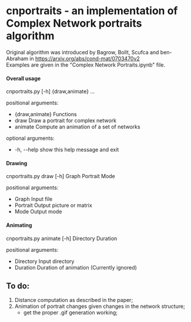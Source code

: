 # cnportraits - an implementation of Complex Network portraits algorithm    
      
Original algorithm was introduced by Bagrow, Bollt, Scufca and ben-Abraham in https://arxiv.org/abs/cond-mat/0703470v2   
Examples are given in the "Complex Network Portraits.ipynb" file.

#### Overall usage    
cnportraits.py [-h] {draw,animate} ...   

positional arguments:   
*  {draw,animate}  Functions   
*    draw          Draw a portrait for complex network    
*    animate       Compute an animation of a set of networks    

optional arguments:    
*  -h, --help      show this help message and exit    

#### Drawing    
cnportraits.py draw [-h] Graph Portrait Mode    

positional arguments:    
*  Graph       Input file    
*  Portrait    Output picture or matrix    
*  Mode        Output mode    

#### Animating  
cnportraits.py animate [-h] Directory Duration     

positional arguments:   
*  Directory   Input directory    
*  Duration    Duration of animation (Currently ignored)    

## To do:
1. Distance computation as described in the paper;   
2. Animation of portrait changes given changes in the network structure;   
    * get the proper .gif generation working;  
